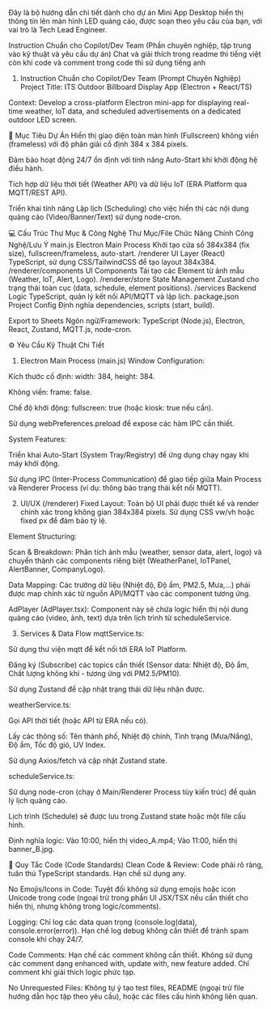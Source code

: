 Đây là bộ hướng dẫn chi tiết dành cho dự án Mini App Desktop hiển thị thông tin lên màn hình LED quảng cáo, được soạn theo yêu cầu của bạn, với vai trò là Tech Lead Engineer.

Instruction Chuẩn cho Copilot/Dev Team (Phần chuyên nghiệp, tập trung vào kỹ thuật và yêu cầu dự án)
Chat và giải thích trong readme thì tiếng việt còn khi code và comment trong code thì sử dụng tiếng anh 
1. Instruction Chuẩn cho Copilot/Dev Team (Prompt Chuyên Nghiệp)
   Project Title: ITS Outdoor Billboard Display App (Electron + React/TS)

Context: Develop a cross-platform Electron mini-app for displaying real-time weather, IoT data, and scheduled advertisements on a dedicated outdoor LED screen.

🎯 Mục Tiêu Dự Án
Hiển thị giao diện toàn màn hình (Fullscreen) không viền (frameless) với độ phân giải cố định 384 x 384 pixels.

Đảm bảo hoạt động 24/7 ổn định với tính năng Auto-Start khi khởi động hệ điều hành.

Tích hợp dữ liệu thời tiết (Weather API) và dữ liệu IoT (ERA Platform qua MQTT/REST API).

Triển khai tính năng Lập lịch (Scheduling) cho việc hiển thị các nội dung quảng cáo (Video/Banner/Text) sử dụng node-cron.

💻 Cấu Trúc Thư Mục & Công Nghệ
Thư Mục/File Chức Năng Chính Công Nghệ/Lưu Ý
main.js Electron Main Process Khởi tạo cửa sổ 384x384 (fix size), fullscreen/frameless, auto-start.
/renderer UI Layer (React) TypeScript, sử dụng CSS/TailwindCSS để tạo layout 384x384.
/renderer/components UI Components Tái tạo các Element từ ảnh mẫu (Weather, IoT, Alert, Logo).
/renderer/store State Management Zustand cho trạng thái toàn cục (data, schedule, element positions).
/services Backend Logic TypeScript, quản lý kết nối API/MQTT và lập lịch.
package.json Project Config Định nghĩa dependencies, scripts (start, build).

Export to Sheets
Ngôn ngữ/Framework: TypeScript (Node.js), Electron, React, Zustand, MQTT.js, node-cron.

⚙️ Yêu Cầu Kỹ Thuật Chi Tiết

1. Electron Main Process (main.js)
   Window Configuration:

Kích thước cố định: width: 384, height: 384.

Không viền: frame: false.

Chế độ khởi động: fullscreen: true (hoặc kiosk: true nếu cần).

Sử dụng webPreferences.preload để expose các hàm IPC cần thiết.

System Features:

Triển khai Auto-Start (System Tray/Registry) để ứng dụng chạy ngay khi máy khởi động.

Sử dụng IPC (Inter-Process Communication) để giao tiếp giữa Main Process và Renderer Process (ví dụ: thông báo trạng thái kết nối MQTT).

2. UI/UX (/renderer)
   Fixed Layout: Toàn bộ UI phải được thiết kế và render chính xác trong không gian 384x384 pixels. Sử dụng CSS vw/vh hoặc fixed px để đảm bảo tỷ lệ.

Element Structuring:

Scan & Breakdown: Phân tích ảnh mẫu (weather, sensor data, alert, logo) và chuyển thành các components riêng biệt (WeatherPanel, IoTPanel, AlertBanner, CompanyLogo).

Data Mapping: Các trường dữ liệu (Nhiệt độ, Độ ẩm, PM2.5, Mưa,...) phải được map chính xác từ nguồn API/MQTT vào các component tương ứng.

AdPlayer (AdPlayer.tsx): Component này sẽ chứa logic hiển thị nội dung quảng cáo (video, ảnh, text) dựa trên lịch trình từ scheduleService.

3. Services & Data Flow
   mqttService.ts:

Sử dụng thư viện mqtt để kết nối tới ERA IoT Platform.

Đăng ký (Subscribe) các topics cần thiết (Sensor data: Nhiệt độ, Độ ẩm, Chất lượng không khí - tương ứng với PM2.5/PM10).

Sử dụng Zustand để cập nhật trạng thái dữ liệu nhận được.

weatherService.ts:

Gọi API thời tiết (hoặc API từ ERA nếu có).

Lấy các thông số: Tên thành phố, Nhiệt độ chính, Tình trạng (Mưa/Nắng), Độ ẩm, Tốc độ gió, UV Index.

Sử dụng Axios/fetch và cập nhật Zustand state.

scheduleService.ts:

Sử dụng node-cron (chạy ở Main/Renderer Process tùy kiến trúc) để quản lý lịch quảng cáo.

Lịch trình (Schedule) sẽ được lưu trong Zustand state hoặc một file cấu hình.

Định nghĩa logic: Vào 10:00, hiển thị video_A.mp4; Vào 11:00, hiển thị banner_B.jpg.

🛑 Quy Tắc Code (Code Standards)
Clean Code & Review: Code phải rõ ràng, tuân thủ TypeScript standards. Hạn chế sử dụng any.

No Emojis/Icons in Code: Tuyệt đối không sử dụng emojis hoặc icon Unicode trong code (ngoại trừ trong phần UI JSX/TSX nếu cần thiết cho hiển thị, nhưng không trong logic/comments).

Logging: Chỉ log các data quan trọng (console.log(data), console.error(error)). Hạn chế log debug không cần thiết để tránh spam console khi chạy 24/7.

Code Comments: Hạn chế các comment không cần thiết. Không sử dụng các comment dạng enhanced with, update with, new feature added. Chỉ comment khi giải thích logic phức tạp.

No Unrequested Files: Không tự ý tạo test files, README (ngoại trừ file hướng dẫn học tập theo yêu cầu), hoặc các files cấu hình không liên quan.
